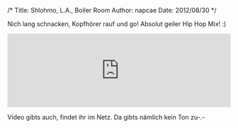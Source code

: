/*
Title: Shlohmo, L.A., Boiler Room
Author: napcae
Date: 2012/08/30
*/

Nich lang schnacken, Kopfhörer rauf und go! Absolut geiler Hip Hop Mix! :)

<iframe width="100%" height="166" scrolling="no" frameborder="no" src="https://w.soundcloud.com/player/?url=http%3A%2F%2Fapi.soundcloud.com%2Ftracks%2F57976321&amp;color=0088cc&amp;auto_play=false&amp;show_artwork=true"></iframe>

Video gibts auch, findet ihr im Netz. Da gibts nämlich kein Ton zu-.-